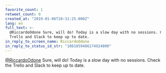 ```yaml
---
favorite_count: 1
retweet_count: 0
created_at: "2019-01-06T10:31:25.000Z"
lang: en
full_text: >-
  @RiccardoOdone Sure, will do! Today is a slow day with no sessions. Check the
  Trello and Slack to keep up to date.
in_reply_to_screen_name: RiccardoOdone
in_reply_to_status_id_str: "1081859486174924800"
---
```


[@RiccardoOdone](https://twitter.com/RiccardoOdone) Sure, will do! Today is a
slow day with no sessions. Check the Trello and Slack to keep up to date.
